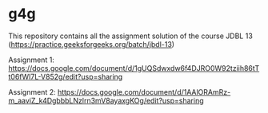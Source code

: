 # g4g
This repository contains all the assignment solution of the course JDBL 13 (https://practice.geeksforgeeks.org/batch/jbdl-13)

Assignment 1: https://docs.google.com/document/d/1gUQSdwxdw6f4DJRO0W92tziih86tTt06fWl7L-V852g/edit?usp=sharing

Assignment 2: https://docs.google.com/document/d/1AAlORAmRz-m_aaviZ_k4DgbbbLNzlrn3mV8ayaxgKOg/edit?usp=sharing
